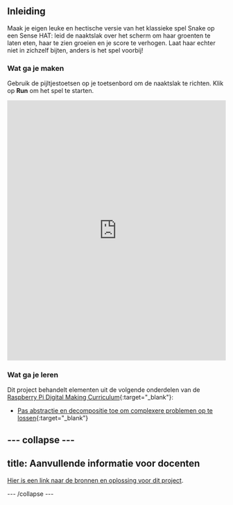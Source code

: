 ## Inleiding

Maak je eigen leuke en hectische versie van het klassieke spel Snake op een Sense HAT: leid de naaktslak over het scherm om haar groenten te laten eten, haar te zien groeien en je score te verhogen. Laat haar echter niet in zichzelf bijten, anders is het spel voorbij!

### Wat ga je maken

Gebruik de pijltjestoetsen op je toetsenbord om de naaktslak te richten. Klik op **Run** om het spel te starten. 
<iframe src="https://trinket.io/embed/python/b9e8a05f5b?outputOnly=true" width="100%" height="600" frameborder="0" marginwidth="0" marginheight="0" allowfullscreen mark="crwd-mark"></iframe>

### Wat ga je leren

Dit project behandelt elementen uit de volgende onderdelen van de [Raspberry Pi Digital Making Curriculum](http://rpf.io/curriculum){:target="_blank"}:

+ [Pas abstractie en decompositie toe om complexere problemen op te lossen](https://curriculum.raspberrypi.org/programming/developer/){:target="_blank"}

--- collapse ---
---
title: Aanvullende informatie voor docenten
---

[Hier is een link naar de bronnen en oplossing voor dit project](https://github.com/raspberrypilearning/slug/tree/master/en).

--- /collapse ---
